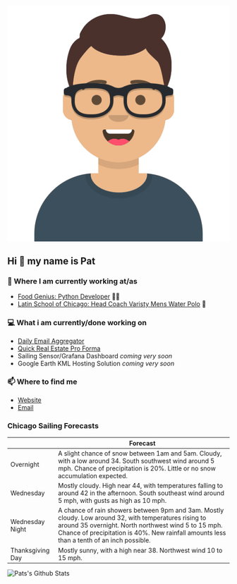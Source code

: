 [![Social banner for p-j-falconer](https://raw.githubusercontent.com/P-J-FALCONER/P-J-FALCONER/master/assets/avataaars.svg)](https://patfalconer.com/)
## Hi :wave: my name is Pat

### 💼 Where I am currently working at/as
- [Food Genius: Python Developer](https://getfoodgenius.com/) 🍔🐍
- [Latin School of Chicago: Head Coach Varisty Mens Water Polo](https://www.latinschool.org/) 🤽


### 💻 What i am currently/done working on
 - [Daily Email Aggregator](https://github.com/P-J-FALCONER/dott_daily_mail)
 - [Quick Real Estate Pro Forma](https://github.com/P-J-FALCONER/henry)
 - Sailing Sensor/Grafana Dashboard *coming very soon*
 - Google Earth KML Hosting Solution *coming very soon*

### 📫 Where to find me
 - [Website](https://patfalconer.com/)
 - [Email](mailto:patrick.j.falconer@gmail.com)


### Chicago Sailing Forecasts
|   | Forecast  |
|---|---|
| Overnight | A slight chance of snow between 1am and 5am. Cloudy, with a low around 34. South southwest wind around 5 mph. Chance of precipitation is 20%. Little or no snow accumulation expected. |
| Wednesday | Mostly cloudy. High near 44, with temperatures falling to around 42 in the afternoon. South southeast wind around 5 mph, with gusts as high as 10 mph. |
| Wednesday Night | A chance of rain showers between 9pm and 3am. Mostly cloudy. Low around 32, with temperatures rising to around 35 overnight. North northwest wind 5 to 15 mph. Chance of precipitation is 40%. New rainfall amounts less than a tenth of an inch possible. |
| Thanksgiving Day | Mostly sunny, with a high near 38. Northwest wind 10 to 15 mph. |

![Pats's Github Stats](https://github-readme-stats.vercel.app/api?username=p-j-falconer&show_icons=true&theme=radical)
